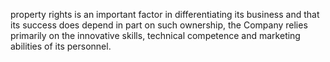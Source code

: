 property rights is an important factor in differentiating its business and that its success does depend in part on such ownership,
the Company relies primarily on the innovative skills, technical competence and marketing abilities of its personnel.